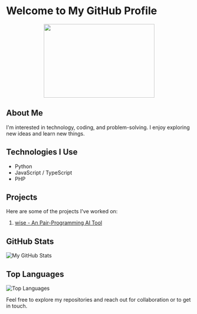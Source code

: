 # Welcome to My GitHub Profile

<div align="center">
  <img src="https://cdn.dribbble.com/users/2131993/screenshots/4948736/media/421d4ed2f3d23c73d64d20963f61f422.gif" width="300" height="200">
</div>

## About Me
I'm interested in technology, coding, and problem-solving. I enjoy exploring new ideas and learn new things.

## Technologies I Use
- Python
- JavaScript / TypeScript
- PHP

## Projects
Here are some of the projects I've worked on:
1. [wise - An Pair-Programming AI Tool](https://github.com/donburgareli/wise-pair-programming-tool)

## GitHub Stats
![My GitHub Stats](https://github-readme-stats.vercel.app/api?username=donburgareli&show_icons=true&theme=radical)

## Top Languages
![Top Languages](https://github-readme-stats.vercel.app/api/top-langs/?username=donburgareli&layout=compact&theme=radical)

<!-- 
## Connect with Me
- LinkedIn: [Your LinkedIn Profile](link-to-linkedin)
- Twitter: [@YourTwitterHandle](link-to-twitter)
-->

Feel free to explore my repositories and reach out for collaboration or to get in touch.

